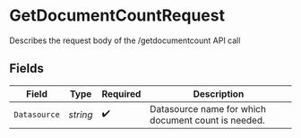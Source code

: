 # GetDocumentCountRequest

Describes the request body of the /getdocumentcount API call


## Fields

| Field                                               | Type                                                | Required                                            | Description                                         |
| --------------------------------------------------- | --------------------------------------------------- | --------------------------------------------------- | --------------------------------------------------- |
| `Datasource`                                        | *string*                                            | :heavy_check_mark:                                  | Datasource name for which document count is needed. |